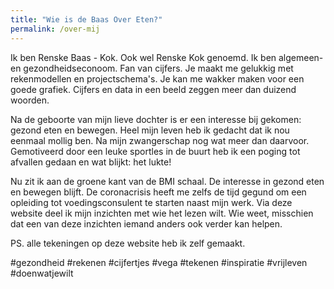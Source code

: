 ```yaml
---
title: "Wie is de Baas Over Eten?"
permalink: /over-mij
---
```

Ik ben Renske Baas - Kok. Ook wel Renske Kok genoemd.
Ik ben algemeen- en gezondheidseconoom. Fan van cijfers. Je maakt me gelukkig met rekenmodellen en projectschema's. Je kan me wakker maken voor een goede grafiek. Cijfers en data in een beeld zeggen meer dan duizend woorden.

Na de geboorte van mijn lieve dochter is er een interesse bij gekomen: gezond eten en bewegen. Heel mijn leven heb ik gedacht dat ik nou eenmaal mollig ben. Na mijn zwangerschap nog wat meer dan daarvoor. Gemotiveerd door een leuke sportles in de buurt heb ik een poging tot afvallen gedaan en wat blijkt: het lukte!

Nu zit ik aan de groene kant van de BMI schaal. De interesse in gezond eten en bewegen blijft. De coronacrisis heeft me zelfs de tijd gegund om een opleiding tot voedingsconsulent te starten naast mijn werk. Via deze website deel ik mijn inzichten met wie het lezen wilt. Wie weet, misschien dat een van deze inzichten iemand anders ook verder kan helpen.

PS. alle tekeningen op deze website heb ik zelf gemaakt.

#gezondheid #rekenen #cijfertjes #vega #tekenen #inspiratie #vrijleven #doenwatjewilt 
